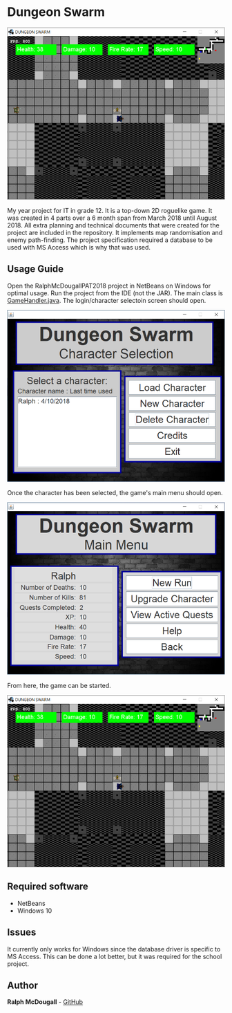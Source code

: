 # Dungeon Swarm
![Game view](readme_images/game_view.PNG?raw=true "Game view")

My year project for IT in grade 12. It is a top-down 2D roguelike game. It was created in 4 parts over a 6 month span from March 2018 until August 2018. All extra planning and technical documents that were created for the project are included in the repository. It implements map randomisation and enemy path-finding. The project specification required a database to be used with MS Access which is why that was used.

## Usage Guide
Open the RalphMcDougallPAT2018 project in NetBeans on Windows for optimal usage. Run the project from the IDE (not the JAR).  The main class is [GameHandler.java](RalphMcDougallPAT2018/src/src/Main/GameHandler.java). The login/character selectoin screen should open.

![Character selection](readme_images/home_view.PNG?raw=true "Character selection")

Once the character has been selected, the game's main menu should open.

![Main menu](readme_images/main_view.PNG?raw=true "Main menu")

From here, the game can be started.

![Game view](readme_images/game_view.PNG?raw=true "Game view")

## Required software
* NetBeans
* Windows 10

## Issues
It currently only works for Windows since the database driver is specific to MS Access. This can be done a lot better, but it was required for the school project.

## Author
**Ralph McDougall** - [GitHub](https://github.com/RalphMcDougall)
